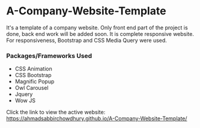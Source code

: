 # A-Company-Website-Template
It's a template of a company website. Only front end part of the project is done, back end work will be added soon. It is complete responsive website. For responsiveness, Bootstrap and CSS Media Query were used.

### Packages/Frameworks Used
- CSS Animation
- CSS Bootstrap
- Magnific Popup
- Owl Carousel
- Jquery
- Wow JS

Click the link to view the active website: https://ahmadsabbirchowdhury.github.io/A-Company-Website-Template/
